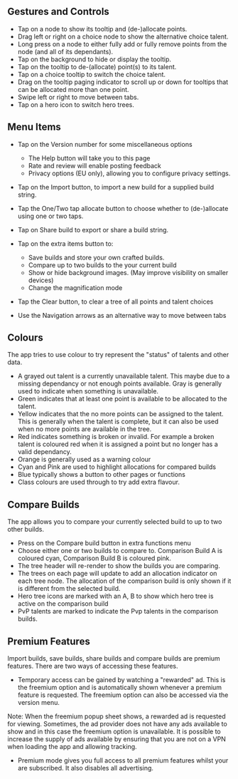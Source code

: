 Gestures and Controls
---------------------
- Tap on a node to show its tooltip and (de-)allocate points.
- Drag left or right on a choice node to show the alternative choice talent.
- Long press on a node to either fully add or fully remove points from the node (and all of its dependants).
- Tap on the background to hide or display the tooltip.
- Tap on the tooltip to de-(allocate) point(s) to its talent.
- Tap on a choice tooltip to switch the choice talent.
- Drag on the tooltip paging indicator to scroll up or down for tooltips that can be allocated more than one point.
- Swipe left or right to move between tabs.
- Tap on a hero icon to switch hero trees.

Menu Items
----------
- Tap on the Version number for some miscellaneous options
  - The Help button will take you to this page
  - Rate and review will enable posting feedback
  - Privacy options (EU only), allowing you to configure privacy settings.
 
- Tap on the Import button, to import a new build for a supplied build string.

- Tap the One/Two tap allocate button to choose whether to (de-)allocate using one or two taps.
- Tap on Share build to export or share a build string.
- Tap on the extra items button to:
  - Save builds and store your own crafted builds.
  - Compare up to two builds to the your current build
  - Show or hide background images. (May improve visibility on smaller devices)
  - Change the magnification mode

- Tap the Clear button, to clear a tree of all points and talent choices
- Use the Navigation arrows as an alternative way to move between tabs

Colours
-------
The app tries to use colour to try represent the "status" of talents and other data.

- A grayed out talent is a currently unavailable talent. This maybe due to a missing dependancy or not enough points available. Gray is generally used to indicate when something is unavailable.
- Green indicates that at least one point is available to be allocated to the talent.
- Yellow indicates that the no more points can be assigned to the talent. This is generally when the talent is complete, but it can also be used when no more points are available in the tree.
- Red indicates something is broken or invalid. For example a broken talent is coloured red when it is assigned a point but no longer has a valid dependancy.
- Orange is generally used as a warning colour
- Cyan and Pink are used to highlight allocations for compared builds
- Blue typically shows a button to other pages or functions
- Class colours are used through to try add extra flavour.

Compare Builds
--------------
The app allows you to compare your currently selected build to up to two other builds.

- Press on the Compare build button in extra functions menu
- Choose either one or two builds to compare to. Comparison Build A is coloured cyan, Comparison Build B is coloured pink.
- The tree header will re-render to show the builds you are comparing.
- The trees on each page will update to add an allocation indicator on each tree node. The allocation of the comparison build is only shown if it is different from the selected build.
- Hero tree icons are marked with an A, B to show which hero tree is active on the comparison build
- PvP talents are marked to indicate the Pvp talents in the comparison builds.

Premium Features
----------------
Import builds, save builds, share builds and compare builds are premium features. There are two ways of accessing these features.

- Temporary access can be gained by watching a "rewarded" ad. This is the freemium option and is automatically shown whenever a premium feature is requested. The freemium option can also be accessed via the version menu.

Note: When the freemium popup sheet shows, a rewarded ad is requested for viewing. Sometimes, the ad provider does not have any ads available to show and in this case the freemium option is unavailable. It is possible to increase the supply of ads available by ensuring that you are not on a VPN when loading the app and allowing tracking.

- Premium mode gives you full access to all premium features whilst your are subscribed. It also disables all advertising. 

